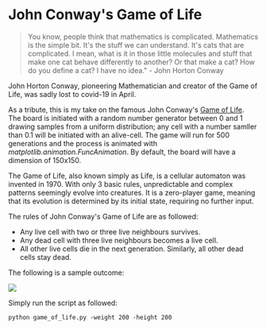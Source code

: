 # John Conway's Game of Life

> You know, people think that mathematics is complicated. Mathematics is the simple bit. It's the stuff we can understand. It's cats that are complicated. I mean, what is it in those little molecules and stuff that make one cat behave differently to another? Or that make a cat? How do you define a cat? I have no idea." - John Horton Conway 

John Horton Conway, pioneering Mathematician and creator of the Game of Life, was sadly lost to covid-19 in April.

As a tribute, this is my take on the famous John Conway's [Game of Life](https://en.wikipedia.org/wiki/Conway%27s_Game_of_Life). The board is initiated with a random number generator between 0 and 1 drawing samples from a uniform distribution; any cell with a number samller than 0.1 will be initiated with an alive-cell. The game will run for 500 generations and the process is animated with *matplotlib.animation.FuncAnimation*. By default, the board will have a dimension of 150x150. 

The Game of Life, also known simply as Life, is a cellular automaton was invented in 1970. With only 3 basic rules, unpredictable and complex patterns seemingly evolve into creatures. It is a zero-player game, meaning that its evolution is determined by its initial state, requiring no further input.

The rules of John Conway's Game of Life are as followed:
* Any live cell with two or three live neighbours survives.
* Any dead cell with three live neighbours becomes a live cell.
* All other live cells die in the next generation. Similarly, all other dead cells stay dead.

The following is a sample outcome:

![](game_of_life.gif)

Simply run the script as followed:

```python game_of_life.py -weight 200 -height 200```

